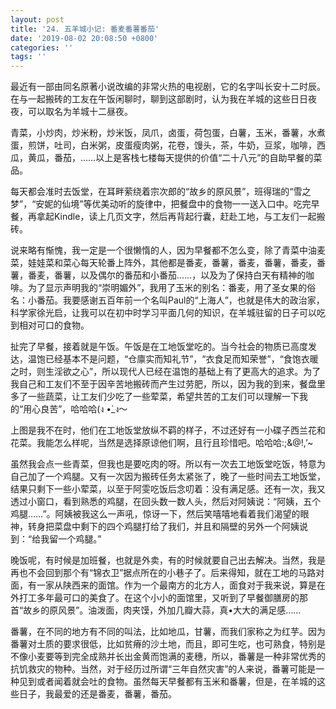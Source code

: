 ```yaml
---
layout: post
title: '24. 五羊城小记: 番麦番薯番茄'
date: '2019-08-02 20:08:50 +0800'
categories: ''
tags: ''
---
```


最近有一部由同名原著小说改编的非常火热的电视剧，它的名字叫长安十二时辰。在与一起搬砖的工友在午饭闲聊时，聊到这部剧时，认为我在羊城的这些日日夜夜，可以取名为羊城十二昼夜。



青菜，小炒肉，炒米粉，炒米饭，凤爪，卤蛋，荷包蛋，白薯，玉米，番薯，水煮蛋，煎饼，吐司，白米粥，皮蛋瘦肉粥，花卷，馒头，茶，牛奶，豆浆，咖啡，西瓜，黄瓜，番茄，……以上是客栈七楼每天提供的价值“二十八元”的自助早餐的菜品。



每天都会准时去饭堂，在耳畔萦绕着宗次郎的“故乡的原风景”，班得瑞的“雪之梦”，“安妮的仙境”等优美动听的旋律中，把餐盘中的食物一一送入口中。吃完早餐，再拿起Kindle，读上几页文字，然后再背起行囊，赶赴工地，与工友们一起搬砖。



说来略有惭愧，我一定是一个很懒惰的人，因为早餐都不怎么变，除了青菜中油麦菜，娃娃菜和菜心每天轮番上阵外，其他都是番麦，番薯，番麦，番薯，番麦，番薯，番麦，番薯，以及偶尔的番茄和小番茄……，以及为了保持白天有精神的咖啡。为了显示声明我的“崇明媚外”，我用了玉米的别名：番麦，用了圣女果的俗名：小番茄。我要感谢五百年前一个名叫Paul的“上海人”，也就是伟大的政治家，科学家徐光启，让我可以在初中时学习平面几何的知识，在羊城驻留的日子可以吃到相对可口的食物。



扯完了早餐，接着就是午饭。午饭是在工地饭堂吃的。当今社会的物质已高度发达，温饱已经基本不是问题，“仓廪实而知礼节”，“衣食足而知荣誉”，“食饱衣暖之时，则生淫欲之心”，所以现代人已经在温饱的基础上有了更高大的追求。为了我自己和工友们不至于因辛苦地搬砖而产生过劳肥，所以，因为我的到来，餐盘里多了一些蔬菜，让工友们少吃了一些荤菜，希望共苦的工友们可以理解一下我的“用心良苦”，哈哈哈(ง •̀\_ง～





上图是我不在时，他们在工地饭堂放纵不羁的样子，不过还好有一小碟子西兰花和花菜。我能怎么样呢，当然是选择原谅他们啊，且行且珍惜吧。哈哈哈:;&@!,’~



虽然我会点一些青菜，但我也是要吃肉的呀。所以有一次去工地饭堂吃饭，特意为自己加了一个鸡腿。又有一次因为搬砖任务太紧张了，晚了一些时间去工地饭堂，结果只剩下一些小荤菜，以至于阿雯吃饭后念叨着：没有满足感。还有一次，我又透过小窗口，看到熟悉的鸡腿，在回头数一数人头，然后对阿姨说：“阿姨，五个鸡腿……”。阿姨被我这么一声吼，惊讶一下，然后笑嘻嘻地看着我们渴望的眼神，转身把菜盘中剩下的四个鸡腿打给了我们，并且和隔壁的另外一个阿姨说到：“给我留一个鸡腿。”



晚饭呢，有时候是加班餐，也就是外卖，有的时候就要自己出去解决。当然，我是再也不会回到那个有“锦衣卫”据点所在的小巷子了。后来得知，就在工地的马路对面，有一家从陕西来的面馆。作为一个最南方的北方人，面食对于我来说，算是在外打工多年最可口的美食了。在这个小小的面馆里，又听到了早餐御膳房的那首“故乡的原风景”。油泼面，肉夹馍，外加几瓣大蒜，真•大大的满足感……



番薯，在不同的地方有不同的叫法，比如地瓜，甘薯，而我们家称之为红芋。因为番薯对土质的要求很低，比如贫瘠的沙土地，而且，即可生吃，也可熟食，特别是不像小麦要等到完全成熟并长出金黄而饱满的麦穗，所以，番薯是一种非常优秀的抗饥救灾的物种。当然，对于经历过所谓“三年自然灾害”的人来说，番薯可能是一种见到或者闻着就会吐的食物。虽然每天早餐都有玉米和番薯，但是，在羊城的这些日子，我最爱的还是番麦，番薯，番茄。

